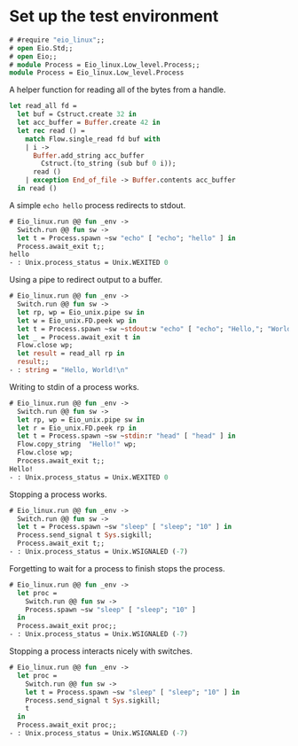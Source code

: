 # Set up the test environment

```ocaml
# #require "eio_linux";;
# open Eio.Std;;
# open Eio;;
# module Process = Eio_linux.Low_level.Process;;
module Process = Eio_linux.Low_level.Process
```

A helper function for reading all of the bytes from a handle.

```ocaml
let read_all fd =
  let buf = Cstruct.create 32 in 
  let acc_buffer = Buffer.create 42 in
  let rec read () =
    match Flow.single_read fd buf with
    | i ->
      Buffer.add_string acc_buffer
        Cstruct.(to_string (sub buf 0 i));
      read ()
    | exception End_of_file -> Buffer.contents acc_buffer
  in read ()
```

A simple `echo hello` process redirects to stdout.

```ocaml
# Eio_linux.run @@ fun _env ->
  Switch.run @@ fun sw ->
  let t = Process.spawn ~sw "echo" [ "echo"; "hello" ] in
  Process.await_exit t;;
hello
- : Unix.process_status = Unix.WEXITED 0
```

Using a pipe to redirect output to a buffer.

```ocaml
# Eio_linux.run @@ fun _env ->
  Switch.run @@ fun sw ->
  let rp, wp = Eio_unix.pipe sw in
  let w = Eio_unix.FD.peek wp in
  let t = Process.spawn ~sw ~stdout:w "echo" [ "echo"; "Hello,"; "World!" ] in
  let _ = Process.await_exit t in
  Flow.close wp;
  let result = read_all rp in
  result;;
- : string = "Hello, World!\n"
```

Writing to stdin of a process works.

```ocaml
# Eio_linux.run @@ fun _env ->
  Switch.run @@ fun sw ->
  let rp, wp = Eio_unix.pipe sw in
  let r = Eio_unix.FD.peek rp in
  let t = Process.spawn ~sw ~stdin:r "head" [ "head" ] in
  Flow.copy_string  "Hello!" wp;
  Flow.close wp;
  Process.await_exit t;;
Hello!
- : Unix.process_status = Unix.WEXITED 0
```

Stopping a process works.

```ocaml
# Eio_linux.run @@ fun _env ->
  Switch.run @@ fun sw ->
  let t = Process.spawn ~sw "sleep" [ "sleep"; "10" ] in
  Process.send_signal t Sys.sigkill;
  Process.await_exit t;;
- : Unix.process_status = Unix.WSIGNALED (-7)
```

Forgetting to wait for a process to finish stops the process.

```ocaml
# Eio_linux.run @@ fun _env ->
  let proc =
    Switch.run @@ fun sw ->
    Process.spawn ~sw "sleep" [ "sleep"; "10" ]
  in
  Process.await_exit proc;;
- : Unix.process_status = Unix.WSIGNALED (-7)
```

Stopping a process interacts nicely with switches.

```ocaml
# Eio_linux.run @@ fun _env ->
  let proc =
    Switch.run @@ fun sw ->
    let t = Process.spawn ~sw "sleep" [ "sleep"; "10" ] in
    Process.send_signal t Sys.sigkill;
    t
  in
  Process.await_exit proc;;
- : Unix.process_status = Unix.WSIGNALED (-7)
```
